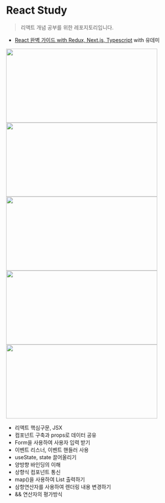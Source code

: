 # React Study

> 리액트 개념 공부를 위한 레포지토리입니다.

 - [React 완벽 가이드 with Redux, Next.js, Typescript](https://www.udemy.com/course/best-react/) with 유데미


<span align="right"><img src="https://user-images.githubusercontent.com/98699927/215683719-a3e92bc7-75db-4311-b3c7-56f06e5c5fcf.jpg" width=410 height=200></span>
<span align="left"><img src="https://user-images.githubusercontent.com/98699927/215683746-b90ddad0-423a-49d2-846e-3a1f9eaf81df.jpg" width=410 height=200></span>
<span align="right"><img src="https://user-images.githubusercontent.com/98699927/215683761-267412c4-626c-4e4a-9cee-55ad5a14fdc1.jpg" width=410 height=200></span>
<br />
<span align="left"><img src="https://user-images.githubusercontent.com/98699927/215683787-c889f2f2-0427-4fbc-847e-c6ccf4b7b31a.jpg" width=410 height=200></span>
<span align="right"><img src="https://user-images.githubusercontent.com/98699927/215683806-f68683ff-4b12-4938-b183-2231b92919ac.jpg" width=410 height=200></span>

<ul>
 <li>리액트 핵심구문, JSX</li>
 <li>컴포넌트 구축과 props로 데이터 공유</li>
 <li>Form을 사용하여 사용자 입력 받기</li>
 <li>이벤트 리스너, 이벤트 핸들러 사용</li>
 <li>useState, state 끌어올리기</li>
 <li>양방향 바인딩의 이해</li>
 <li>상향식 컴포넌트 통신</li>
 <li>map()을 사용하여 List 출력하기</li>
 <li>삼항연산자를 사용하여 렌더링 내용 변경하기</li>
 <li>&& 연산자의 평가방식</li>
</ul>
